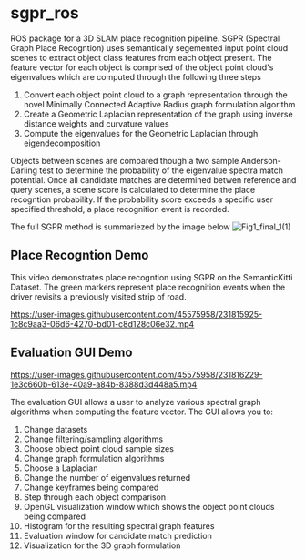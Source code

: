 # sgpr_ros
ROS package for a 3D SLAM place recognition pipeline. SGPR (Spectral Graph Place Recogntion) uses semantically segemented input point cloud scenes to extract object class features from each object present. The feature vector for each object is comprised of the object point cloud's eigenvalues which are computed through the following three steps

1. Convert each object point cloud to a graph representation through the novel Minimally Connected Adaptive Radius graph formulation algorithm
2. Create a Geometric Laplacian representation of the graph using inverse distance weights and curvature values
3. Compute the eigenvalues for the Geometric Laplacian through eigendecomposition

Objects between scenes are compared though a two sample Anderson-Darling test to determine the probability of the eigenvalue spectra match potential. Once all candidate matches are determined betwen reference and query scenes, a scene score is calculated to determine the place recogntion probability. If the probability score exceeds a specific user specified threshold, a place recognition event is recorded.

The full SGPR method is summariezed by the image below
![Fig1_final_1(1)](https://user-images.githubusercontent.com/45575958/231811520-7f5480e3-9d93-4d66-bad4-7b66da0cdf38.png)

## Place Recogntion Demo
This video demonstrates place recogntion using SGPR on the SemanticKitti Dataset. The green markers represent place recognition events when the driver revisits a previously visited strip of road.

https://user-images.githubusercontent.com/45575958/231815925-1c8c9aa3-06d6-4270-bd01-c8d128c06e32.mp4

## Evaluation GUI Demo

https://user-images.githubusercontent.com/45575958/231816229-1e3c660b-613e-40a9-a84b-8388d3d448a5.mp4

The evaluation GUI allows a user to analyze various spectral graph algorithms when computing the feature vector. The GUI allows you to:
1. Change datasets
2. Change filtering/sampling algorithms
3. Choose object point cloud sample sizes
4. Change graph formulation algorithms
5. Choose a Laplacian
6. Change the number of eigenvalues returned
7. Change keyframes being compared
8. Step through each object comparison
9. OpenGL visualization window which shows the object point clouds being compared
10. Histogram for the resulting spectral graph features
11. Evaluation window for candidate match prediction
12. Visualization for the 3D graph formulation
